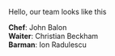 Hello, our team looks like this

**Chef**: John Balon\
**Waiter**: Christian Beckham\
**Barman**: Ion Radulescu